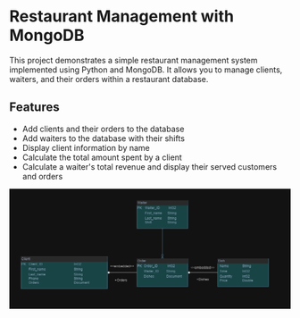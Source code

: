 # Restaurant Management with MongoDB

This project demonstrates a simple restaurant management system implemented using Python and MongoDB. It allows you to manage clients, waiters, and their orders within a restaurant database.

## Features

- Add clients and their orders to the database
- Add waiters to the database with their shifts
- Display client information by name
- Calculate the total amount spent by a client
- Calculate a waiter's total revenue and display their served customers and orders

![Alt text](UML_restaurant.png)

